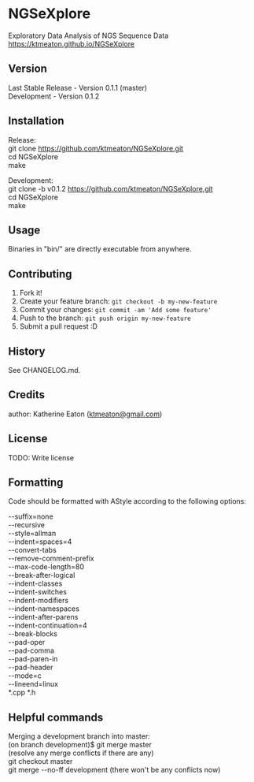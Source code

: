 # NGSeXplore
Exploratory Data Analysis of NGS Sequence Data    
https://ktmeaton.github.io/NGSeXplore

## Version

Last Stable Release - Version 0.1.1 (master)  
Development - Version 0.1.2

## Installation

Release:  
git clone https://github.com/ktmeaton/NGSeXplore.git  
cd NGSeXplore  
make

Development:  
git clone -b v0.1.2 https://github.com/ktmeaton/NGSeXplore.git  
cd NGSeXplore    
make  

## Usage

Binaries in "bin/" are directly executable from anywhere.

## Contributing

1. Fork it!
2. Create your feature branch: `git checkout -b my-new-feature`
3. Commit your changes: `git commit -am 'Add some feature'`
4. Push to the branch: `git push origin my-new-feature`
5. Submit a pull request :D

## History

See CHANGELOG.md.

## Credits

author: Katherine Eaton (ktmeaton@gmail.com)

## License

TODO: Write license

## Formatting

Code should be formatted with AStyle according to the following options:

--suffix=none   
--recursive   
--style=allman   
--indent=spaces=4   
--convert-tabs    
--remove-comment-prefix    
--max-code-length=80   
--break-after-logical   
--indent-classes   
--indent-switches   
--indent-modifiers   
--indent-namespaces   
--indent-after-parens   
--indent-continuation=4   
--break-blocks   
--pad-oper   
--pad-comma   
--pad-paren-in   
--pad-header   
--mode=c   
--lineend=linux  
*.cpp *.h  

## Helpful commands  
Merging a development branch into master:  
    (on branch development)$ git merge master  
    (resolve any merge conflicts if there are any)  
    git checkout master  
    git merge --no-ff development (there won't be any conflicts now)  
